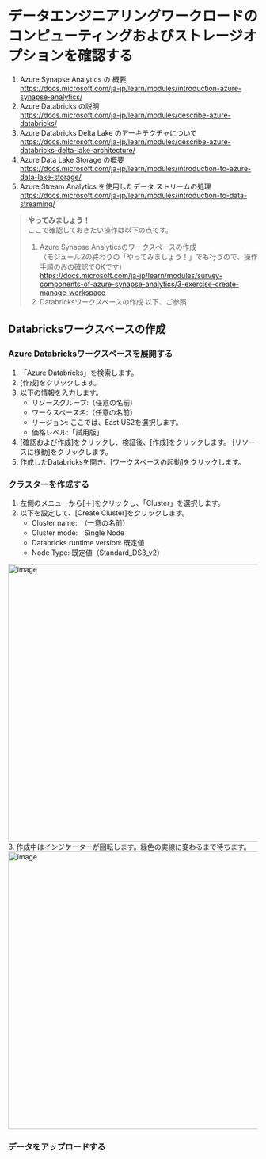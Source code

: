 # データエンジニアリングワークロードのコンピューティングおよびストレージオプションを確認する
1. Azure Synapse Analytics の 概要  
https://docs.microsoft.com/ja-jp/learn/modules/introduction-azure-synapse-analytics/    
2. Azure Databricks の説明  
https://docs.microsoft.com/ja-jp/learn/modules/describe-azure-databricks/
3. Azure Databricks Delta Lake のアーキテクチャについて  
https://docs.microsoft.com/ja-jp/learn/modules/describe-azure-databricks-delta-lake-architecture/
4. Azure Data Lake Storage の概要   
https://docs.microsoft.com/ja-jp/learn/modules/introduction-to-azure-data-lake-storage/
5. Azure Stream Analytics を使用したデータ ストリームの処理    
https://docs.microsoft.com/ja-jp/learn/modules/introduction-to-data-streaming/

>**やってみましょう！** <br>
>ここで確認しておきたい操作は以下の点です。
>1. Azure Synapse Analyticsのワークスペースの作成<br>（モジュール2の終わりの「やってみましょう！」でも行うので、操作手順のみの確認でOKです）<br>
>https://docs.microsoft.com/ja-jp/learn/modules/survey-components-of-azure-synapse-analytics/3-exercise-create-manage-workspace
>2. Databricksワークスペースの作成
>以下、ご参照

## Databricksワークスペースの作成
### Azure Databricksワークスペースを展開する
1. 「Azure Databricks」を検索します。
2. [作成]をクリックします。
3. 以下の情報を入力します。
   - リソースグループ:（任意の名前)
   - ワークスペース名:（任意の名前）
   - リージョン: ここでは、East US2を選択します。
   - 価格レベル:「試用版」
4. [確認および作成]をクリックし、検証後、[作成]をクリックします。 [リソースに移動]をクリックします。
5. 作成したDatabricksを開き、[ワークスペースの起動]をクリックします。
### クラスターを作成する
1. 左側のメニューから[＋]をクリックし、「Cluster」を選択します。
2. 以下を設定して、[Create Cluster]をクリックします。
   - Cluster name:　（一意の名前）
   - Cluster mode:　Single Node
   - Databricks runtime version: 既定値
   - Node Type: 既定値（Standard_DS3_v2） 
<img width="560" alt="image" src="https://user-images.githubusercontent.com/69043643/157821957-b5c1e322-461e-49f4-9bbf-f82a72951f09.png">
3. 作成中はインジケーターが回転します。緑色の実線に変わるまで待ちます。
<img width="560" alt="image" src="https://user-images.githubusercontent.com/69043643/157823137-c09f638a-e153-4032-8904-c86b5f58dae3.png">

### データをアップロードする
